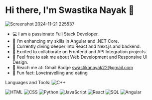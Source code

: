 # Hi there, I'm Swastika Nayak 👋

![Screenshot 2024-11-21 225537](https://github.com/user-attachments/assets/8cec8d2a-0523-4002-a46e-e1a35933bd30)
- 💻 I am a passionate Full Stack Developer.
- 🚀 I’m enhancing my skills in Angular and .NET Core.
- 🌱 Currently diving deeper into React and Next.js and backend.
- 🤝 Excited to collaborate on Frontend and API Integration projects.
- 💬 Feel free to ask me about Web Development and Responsive UI Design.
- 📧 Reach me at:  Gmail Badge swastikanayak22@gmail.com
- 🎯 Fun fact: Lovetravelling and eating 

Languages and Tools:
![C++](https://img.shields.io/badge/C++-00599C?style=for-the-badge&logo=cplusplus&logoColor=white)

![HTML](https://img.shields.io/badge/HTML-239120?style=for-the-badge&logo=html5&logoColor=white)
![CSS](https://img.shields.io/badge/CSS-1572B6?style=for-the-badge&logo=css3&logoColor=white)
![Python](https://img.shields.io/badge/Python-3776AB?style=for-the-badge&logo=python&logoColor=white)
![JavaScript](https://img.shields.io/badge/JavaScript-F7DF1E?style=for-the-badge&logo=javascript&logoColor=black)
![React](https://img.shields.io/badge/React-20232A?style=for-the-badge&logo=react&logoColor=61DAFB)
![SQL](https://img.shields.io/badge/SQL-003B57?style=for-the-badge&logo=postgresql&logoColor=white)
![Angular](https://img.shields.io/badge/Angular-DD0031?style=for-the-badge&logo=angular&logoColor=white)


